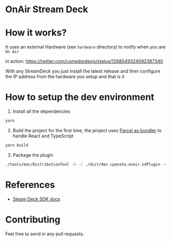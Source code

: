 # OnAir Stream Deck

# How it works?

It uses an external Hardware (see `hardware` directory) to notify when you are `On Air`

in action: https://twitter.com/comedordexis/status/1268549324092387340

With any StreamDeck you just install the latest release and then configure the IP address from the hardware you setup and that is it

# How to setup the dev environment

1. Install all the dependencies

```bash
yarn
```

2. Build the project for the first time, the project uses [Parcel as bundler](https://parceljs.org/) to handle React and TypeScript

```bash
yarn build
```

3. Package the plugin

```bash
./tools/mac/DistributionTool -b -i ./dist/dev.cpanato.onair.sdPlugin -o ./release/
```

# References

- [Steam Deck SDK docs](https://developer.elgato.com/documentation/)

# Contributing

Feel free to send in any pull requests.
